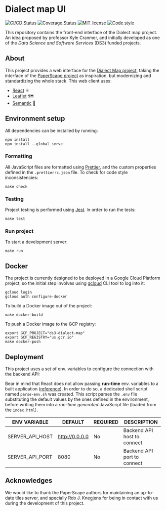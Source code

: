 # Dialect map UI

[![CI/CD Status][ci-status-badge]][ci-status-link]
[![Coverage Status][cov-status-badge]][cov-status-link]
[![MIT license][mit-license-badge]][mit-license-link]
[![Code style][code-style-badge]][code-style-link]

This repository contains the front-end interface of the Dialect map project.
An idea proposed by professor Kyle Cranmer, and initially developed as one
of the _Data Science and Software Services_ (DS3) funded projects.


## About
This project provides a web interface for the [Dialect Map project][dialect-map-repo],
taking the interface of the [PaperScape project][paperscape-blog] as inspiration,
but modernizing and standardizing the whole stack. This web client uses:

- [React][webpage-react] ⚛️
- [Leaflet][webpage-leaflet] 🗺️
- [Semantic][webpage-semantic] 🎨


## Environment setup
All dependencies can be installed by running:

```shell
npm install
npm install --global serve
```


### Formatting
All JavaScript files are formatted using [Prettier][webpage-prettier], and the custom properties
defined in the `.prettierrc.json` file. To check for code style inconsistencies:

```shell
make check
```

### Testing
Project testing is performed using [Jest][webpage-jest]. In order to run the tests:

```shell
make test
```


### Run project
To start a development server:

```shell
make run
```


## Docker
The project is currently designed to be deployed in a Google Cloud Platform project,
so the initial step involves using [gcloud][docs-gcloud-cli] CLI tool to log into it:

```shell
gcloud login
gcloud auth configure-docker
```

To build a Docker image out of the project:

```shell
make docker-build
```

To push a Docker image to the GCP registry:

```shell
export GCP_PROJECT="ds3-dialect-map"
export GCP_REGISTRY="us.gcr.io"
make docker-push
```


## Deployment
This project uses a set of env. variables to configure the connection with the backend API:

Bear in mind that React does not allow passing **run-time** env. variables to a built application
([reference][docs-react-env]). In order to do so, a dedicated shell script named `parse-env.sh` was created.
This script parses the `.env` file substituting the default values by the ones defined in the environment,
before writing them into a _run-time generated_ JavaScript file (loaded from the `index.html`).

| ENV VARIABLE             | DEFAULT            | REQUIRED | DESCRIPTION                                   |
|--------------------------|--------------------|----------|-----------------------------------------------|
| SERVER_API_HOST          | http://0.0.0.0     | No       | Backend API host to connect                   |
| SERVER_API_PORT          | 8080               | No       | Backend API port to connect                   |


## Acknowledges

We would like to thank the PaperScape authors for maintaining an up-to-date tiles server,
and specially Rob J. Knegjens for being in contact with us during the development of this project.


[ci-status-badge]: https://github.com/dialect-map/dialect-map-ui/actions/workflows/ci.yml/badge.svg?branch=main
[ci-status-link]: https://github.com/dialect-map/dialect-map-ui/actions/workflows/ci.yml?query=branch%3Amain
[code-style-badge]: https://img.shields.io/badge/code_style-prettier-ff69b4.svg
[code-style-link]: https://github.com/prettier/prettier
[cov-status-badge]: https://codecov.io/gh/dialect-map/dialect-map-ui/branch/main/graph/badge.svg
[cov-status-link]: https://codecov.io/gh/dialect-map/dialect-map-ui
[mit-license-badge]: https://img.shields.io/badge/License-MIT-blue.svg
[mit-license-link]: https://github.com/dialect-map/dialect-map-ui/blob/main/LICENSE

[dialect-map-repo]: https://github.com/dialect-map/dialect-map
[docs-gcloud-cli]: https://cloud.google.com/sdk/docs/install
[docs-react-env]: https://create-react-app.dev/docs/adding-custom-environment-variables/
[paperscape-blog]: https://paperscape.org/
[webpage-jest]: https://jestjs.io/
[webpage-leaflet]: https://leafletjs.com/
[webpage-prettier]: https://prettier.io/docs/en/index.html
[webpage-react]: https://reactjs.org/
[webpage-semantic]: https://react.semantic-ui.com/
